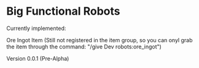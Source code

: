 # Big Functional Robots
Currently implemented:

Ore Ingot Item (Still not registered in the item group, so you can onyl grab the item through the command:
"/give Dev robots:ore_ingot")

Version 0.0.1 (Pre-Alpha)
